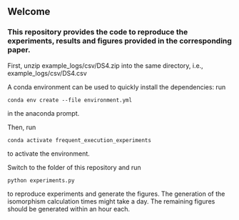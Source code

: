 ## Welcome 

### This repository provides the code to reproduce the experiments, results and figures provided in the corresponding paper.

First, unzip example_logs/csv/DS4.zip into the same directory, i.e., example_logs/csv/DS4.csv

A conda environment can be used to quickly install the dependencies:
run

``conda env create --file environment.yml``

in the anaconda prompt.

Then, run

``conda activate frequent_execution_experiments``

to activate the environment.

Switch to the folder of this repository and run

```python experiments.py```

to reproduce experiments and generate the figures. The generation of the isomorphism calculation times might take a day. The remaining figures should be generated within an hour each.
